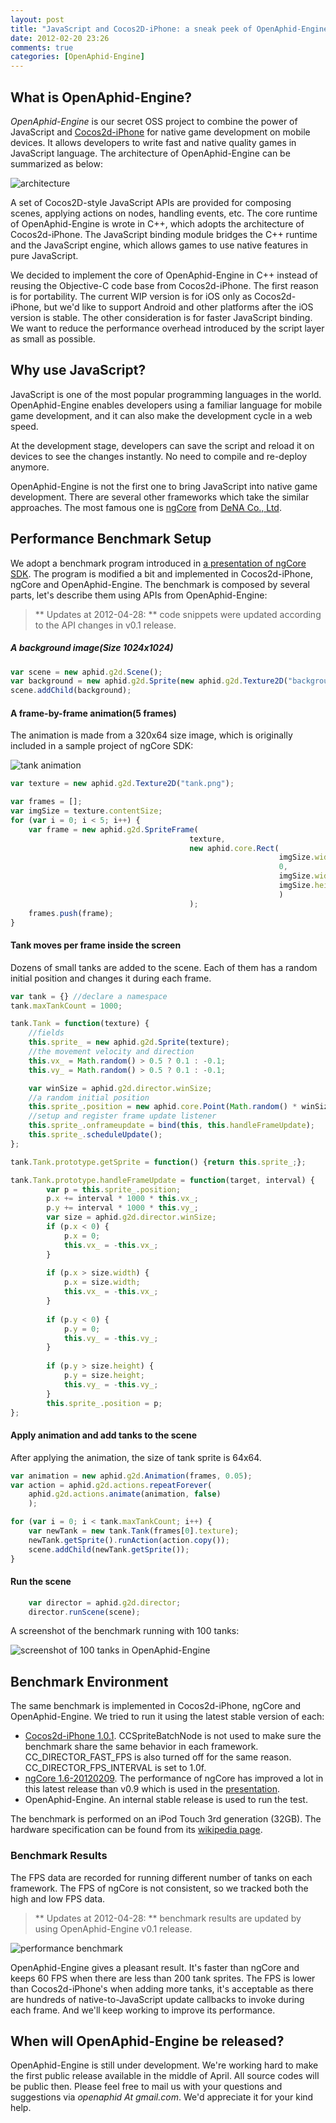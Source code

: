 ```yaml
---
layout: post
title: "JavaScript and Cocos2D-iPhone: a sneak peek of OpenAphid-Engine"
date: 2012-02-20 23:26
comments: true
categories: [OpenAphid-Engine]
---
```

## What is OpenAphid-Engine?

*OpenAphid-Engine* is our secret OSS project to combine the power of JavaScript and [Cocos2d-iPhone](http://www.cocos2d-iphone.org/) for native game development on mobile devices. It allows developers to write fast and native quality games in JavaScript language. The architecture of OpenAphid-Engine can be summarized as below:

<!-- more -->

![architecture](/images/architecture.jpg "Architecture of OpenAphid-Engine")

A set of Cocos2D-style JavaScript APIs are provided for composing scenes, applying actions on nodes, handling events, etc. The core runtime of OpenAphid-Engine is wrote in C++, which adopts the architecture of Cocos2d-iPhone. The JavaScript binding module bridges the C++ runtime and the JavaScript engine, which allows games to use native features in pure JavaScript.

We decided to implement the core of OpenAphid-Engine in C++ instead of reusing the Objective-C code base from Cocos2d-iPhone. The first reason is for portability. The current WIP version is for iOS only as Cocos2d-iPhone, but we'd like to support Android and other platforms after the iOS version is stable. The other consideration is for faster JavaScript binding. We want to reduce the performance overhead introduced by the script layer as small as possible.

Why use JavaScript?
-------------------
JavaScript is one of the most popular programming languages in the world. OpenAphid-Engine enables developers using a familiar language for mobile game development, and it can also make the development cycle in a web speed. 

At the development stage, developers can save the script and reload it on devices to see the changes instantly. No need to compile and re-deploy anymore.

OpenAphid-Engine is not the first one to bring JavaScript into native game development. There are several other frameworks which take the similar approaches. The most famous one is [ngCore](https://developer.mobage.com/) from [DeNA Co., Ltd](http://dena.jp/intl/).

Performance Benchmark Setup
---------------------------
We adopt a benchmark program introduced in [a presentation of ngCore SDK](http://www.slideshare.net/devsumi/17a6smartphone-xplatform). The program is modified a bit and implemented in Cocos2d-iPhone, ngCore and OpenAphid-Engine. The benchmark is composed by several parts, let's describe them using APIs from OpenAphid-Engine:

> ** Updates at 2012-04-28: ** code snippets were updated according to the API changes in v0.1 release.

##### A background image(Size 1024x1024)
``` javascript
var scene = new aphid.g2d.Scene();
var background = new aphid.g2d.Sprite(new aphid.g2d.Texture2D("background.png"));
scene.addChild(background);
```
#### A frame-by-frame animation(5 frames)
The animation is made from a 320x64 size image, which is originally included in a sample project of ngCore SDK:

![tank animation](/images/tank.png "Tank")
``` javascript
var texture = new aphid.g2d.Texture2D("tank.png");

var frames = [];
var imgSize = texture.contentSize;
for (var i = 0; i < 5; i++) {
	var frame = new aphid.g2d.SpriteFrame(
										texture, 
										new aphid.core.Rect(
															imgSize.width * i / 5, 
															0, 
															imgSize.width / 5, 
															imgSize.height
															)
										);
	frames.push(frame);
}
```
#### Tank moves per frame inside the screen
Dozens of small tanks are added to the scene. Each of them has a random initial position and changes it during each frame.
``` javascript
var tank = {} //declare a namespace
tank.maxTankCount = 1000;

tank.Tank = function(texture) {
	//fields
	this.sprite_ = new aphid.g2d.Sprite(texture);
	//the movement velocity and direction
	this.vx_ = Math.random() > 0.5 ? 0.1 : -0.1;
	this.vy_ = Math.random() > 0.5 ? 0.1 : -0.1;

	var winSize = aphid.g2d.director.winSize;
	//a random initial position
	this.sprite_.position = new aphid.core.Point(Math.random() * winSize.width, Math.random() * winSize.height);
	//setup and register frame update listener
	this.sprite_.onframeupdate = bind(this, this.handleFrameUpdate);
	this.sprite_.scheduleUpdate();
};

tank.Tank.prototype.getSprite = function() {return this.sprite_;};

tank.Tank.prototype.handleFrameUpdate = function(target, interval) {
		var p = this.sprite_.position;
		p.x += interval * 1000 * this.vx_;
		p.y += interval * 1000 * this.vy_;
		var size = aphid.g2d.director.winSize;
		if (p.x < 0) {
			p.x = 0;
			this.vx_ = -this.vx_;
		}
		
		if (p.x > size.width) {
			p.x = size.width;
			this.vx_ = -this.vx_;
		}
		
		if (p.y < 0) {
			p.y = 0;
			this.vy_ = -this.vy_;
		}
		
		if (p.y > size.height) {
			p.y = size.height;
			this.vy_ = -this.vy_;
		}
		this.sprite_.position = p;
};
```
#### Apply animation and add tanks to the scene
After applying the animation, the size of tank sprite is 64x64.
```javascript
var animation = new aphid.g2d.Animation(frames, 0.05);
var action = aphid.g2d.actions.repeatForever(
	aphid.g2d.actions.animate(animation, false)
	);

for (var i = 0; i < tank.maxTankCount; i++) {
	var newTank = new tank.Tank(frames[0].texture);
	newTank.getSprite().runAction(action.copy());
	scene.addChild(newTank.getSprite());
}
```
#### Run the scene
```javascript
	var director = aphid.g2d.director;
	director.runScene(scene);
```

A screenshot of the benchmark running with 100 tanks:

![screenshot of 100 tanks in OpenAphid-Engine](/images/screenshot_openaphid_100tanks.png "Screenshot")

Benchmark Environment
---------------------
The same benchmark is implemented in Cocos2d-iPhone, ngCore and OpenAphid-Engine. We tried to run it using the latest stable version of each:

+ [Cocos2d-iPhone 1.0.1](http://www.cocos2d-iphone.org/download). CCSpriteBatchNode is not used to make sure the benchmark share the same behavior in each framework. CC_DIRECTOR_FAST_FPS is also turned off for the same reason. CC_DIRECTOR_FPS_INTERVAL is set to 1.0f.
+ [ngCore 1.6-20120209](https://developer.mobage.com/). The performance of ngCore has improved a lot in this latest release than v0.9 which is used in the [presentation](http://www.slideshare.net/devsumi/17a6smartphone-xplatform).
+ OpenAphid-Engine. An internal stable release is used to run the test.

The benchmark is performed on an iPod Touch 3rd generation (32GB). The hardware specification can be found from its [wikipedia page](http://en.wikipedia.org/wiki/IPod_Touch).

<h3 id="benchmark">Benchmark Results</h3>
The FPS data are recorded for running different number of tanks on each framework. The FPS of ngCore is not consistent, so we tracked both the high and low FPS data.

> ** Updates at 2012-04-28: ** benchmark results are updated by using OpenAphid-Engine v0.1 release.

![performance benchmark](/images/tank_benchmark_fps_v0.1.jpg "Benchmark Results (Updated at 2012-04-28)")

OpenAphid-Engine gives a pleasant result. It's faster than ngCore and keeps 60 FPS when there are less than 200 tank sprites. The FPS is lower than Cocos2d-iPhone's when adding more tanks, it's acceptable as there are hundreds of native-to-JavaScript update callbacks to invoke during each frame. And we'll keep working to improve its performance.

When will OpenAphid-Engine be released?
---------------------------------
OpenAphid-Engine is still under development. We're working hard to make the first public release available in the middle of April. All source codes will be public then. Please feel free to mail us with your questions and suggestions via *openaphid At gmail.com*. We'd appreciate it for your kind help.
